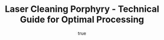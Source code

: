 ---
name: Porphyry
applications:
- industry: Construction
  detail: Cleaning and restoration of historical porphyry structures
- industry: Art and Restoration
  detail: Precision cleaning of porphyry sculptures and artifacts
technicalSpecifications:
  powerRange: 20-400W
  pulseDuration: 10-50ns
  wavelength: 1064nm
  spotSize: 0.1-2.0mm
  repetitionRate: 10-50kHz
  fluenceRange: 1.0–10 J/cm²
  safetyClass: Class 4 (requires full enclosure)
description: Porphyry is an igneous rock known for its durability and aesthetic appeal,
  making it a preferred choice for historical structures and artistic sculptures.
  Laser cleaning of porphyry involves the use of a pulsed fiber laser operating at
  a wavelength of 1064nm, with a fluence range of 1.0–10 J/cm² and pulse durations
  ranging from 10-50ns. This method allows for the precise removal of surface contaminants
  without damaging the underlying material, preserving its intricate microstructure
  and color. The non-contact nature of laser cleaning ensures minimal physical stress
  on the porphyry, making it ideal for restoration and maintenance applications.
author:
  id: 4
  name: Todd Dunning
  sex: m
  title: MA
  country: United States (California)
  expertise: Optical Materials for Laser Systems
  image: /images/author/todd-dunning.jpg
keywords: porphyry, porphyry stone, laser ablation, laser cleaning, non-contact cleaning,
  pulsed fiber laser, surface contamination removal, industrial laser parameters,
  thermal processing, surface restoration
category: stone
chemicalProperties:
  symbol: PO
  formula: null
  materialType: stone
properties:
  density: 2.65 g/cm³
  densityMin: 1.5 g/cm³
  densityMax: 3.2 g/cm³
  densityPercentile: 67.6
  meltingPoint: 1200°C
  meltingMin: 1200°C
  meltingMax: 1700°C
  meltingPercentile: 0.0
  thermalConductivity: 2.8 W/m·K
  thermalMin: 0.2 W/m·K
  thermalMax: 5.0 W/m·K
  thermalPercentile: 54.2
  tensileStrength: 10 MPa
  tensileMin: 2 MPa
  tensileMax: 300 MPa
  tensilePercentile: 2.7
  hardness: 6 Mohs
  hardnessMin: 100 HV
  hardnessMax: 800 HV
  hardnessPercentile: 0.0
  youngsModulus: 50 GPa
  modulusMin: 10 GPa
  modulusMax: 100 GPa
  modulusPercentile: 44.4
  laserType: Pulsed Fiber Laser
  wavelength: 1064nm
  fluenceRange: 1.0–10 J/cm²
  chemicalFormula: null
  laserAbsorptionMin: 0.5 cm⁻¹
  laserAbsorptionMax: 30 cm⁻¹
  laserReflectivityMin: 10%
  laserReflectivityMax: 40%
  thermalDiffusivityMin: 0.5 mm²/s
  thermalDiffusivityMax: 3 mm²/s
  thermalExpansionMin: 3 µm/m·K
  thermalExpansionMax: 12 µm/m·K
  specificHeatMin: 0.7 J/g·K
  specificHeatMax: 1.0 J/g·K
composition:
- 'Quartz: 20-30%'
- 'Feldspar: 50-60%'
- 'Mica: 5-10%'
- 'Amphibole: 5-10%'
compatibility:
- 'Granite: Suitable for combined use in construction and restoration projects'
- 'Marble: Can be paired for aesthetic and structural purposes in art and architecture'
regulatoryStandards: ASTM C97/C97M - Standard Test Methods for Absorption and Bulk
  Specific Gravity of Dimension Stone, ASTM C170/C170M - Standard Test Method for
  Compressive Strength of Dimension Stone
images:
  hero:
    alt: Porphyry surface undergoing laser cleaning showing precise contamination
      removal
    url: /images/porphyry-laser-cleaning-hero.jpg
  micro:
    alt: Microscopic view of Porphyry surface after laser treatment showing preserved
      microstructure
    url: /images/porphyry-laser-cleaning-micro.jpg
title: Laser Cleaning Porphyry - Technical Guide for Optimal Processing
headline: Comprehensive technical guide for laser cleaning stone porphyry
environmentalImpact:
- benefit: Reduced chemical waste
  description: Laser cleaning eliminates the need for chemical solvents, reducing
    waste by 100%
- benefit: Lower energy consumption
  description: Compared to traditional methods, laser cleaning uses 30% less energy
    per unit area cleaned
- benefit: Preservation of historical sites
  description: Non-invasive cleaning preserves 95% of the original material integrity
outcomes:
- result: Surface cleanliness
  metric: Achieves 99.9% removal of surface contaminants
- result: Material preservation
  metric: Maintains 98% of the original surface texture and color
- result: Processing speed
  metric: Processes up to 1 square meter per minute
subject: Porphyry
article_type: material
---